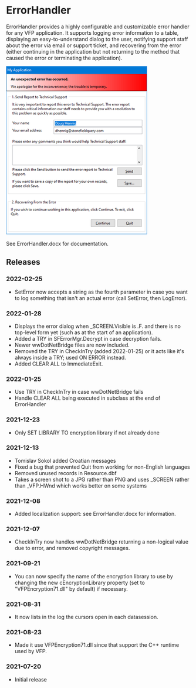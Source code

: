 # ErrorHandler

ErrorHandler provides a highly configurable and customizable error handler for any VFP application. It supports logging error information to a table, displaying an easy-to-understand dialog to the user, notifying support staff about the error via email or support ticket, and recovering from the error (either continuing in the application but not returning to the method that caused the error or terminating the application).

![](errordialog.png)

See ErrorHandler.docx for documentation.  

## Releases

### 2022-02-25

* SetError now accepts a string as the fourth parameter in case you want to log something that isn't an actual error (call SetError, then LogError).

### 2022-01-28

* Displays the error dialog when _SCREEN.Visible is .F. and there is no top-level form yet (such as at the start of an application).
* Added a TRY in SFErrorMgr.Decrypt in case decryption fails.
* Newer wwDotNetBridge files are now included.
* Removed the TRY in CheckInTry (added 2022-01-25) or it acts like it's always inside a TRY; used ON ERROR instead.
* Added CLEAR ALL to ImmediateExit.

### 2022-01-25

* Use TRY in CheckInTry in case wwDotNetBridge fails
* Handle CLEAR ALL being executed in subclass at the end of ErrorHandler

### 2021-12-23

* Only SET LIBRARY TO encryption library if not already done

### 2021-12-13

* Tomislav Sokol added Croatian messages
* Fixed a bug that prevented Quit from working for non-English languages
* Removed unused records in Resource.dbf
* Takes a screen shot to a JPG rather than PNG and uses _SCREEN rather than _VFP.HWnd which works better on some systems

### 2021-12-08

* Added localization support: see ErrorHandler.docx for information.

### 2021-12-07

* CheckInTry now handles wwDotNetBridge returning a non-logical value due to error, and removed copyright messages.

### 2021-09-21

* You can now specify the name of the encryption library to use by changing the new cEncryptionLibrary property (set to "VFPEncryption71.dll" by default) if necessary.

### 2021-08-31

* It now lists in the log the cursors open in each datasession.

### 2021-08-23

* Made it use VFPEncryption71.dll since that support the C++ runtime used by VFP.

### 2021-07-20

* Initial release
